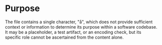 # Purpose
The file contains a single character, "å", which does not provide sufficient context or information to determine its purpose within a software codebase. It may be a placeholder, a test artifact, or an encoding check, but its specific role cannot be ascertained from the content alone.
